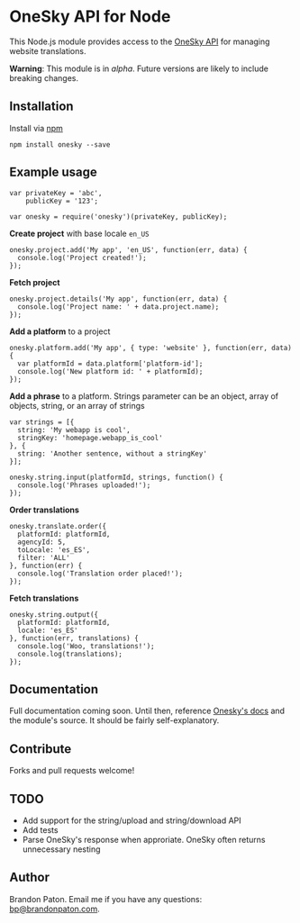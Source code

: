 OneSky API for Node
===========

This Node.js module provides access to the [OneSky API](http://developer.oneskyapp.com/api) for managing website translations.

**Warning**: This module is in *alpha*. Future versions are likely to include breaking changes.

Installation
----------

Install via [npm](http://npmjs.org/)

    npm install onesky --save

Example usage
----------

    var privateKey = 'abc', 
        publicKey = '123';
        
    var onesky = require('onesky')(privateKey, publicKey);


**Create project** with base locale `en_US`

    onesky.project.add('My app', 'en_US', function(err, data) {
      console.log('Project created!');
    });
    
    
    
**Fetch project**
  
    onesky.project.details('My app', function(err, data) {
      console.log('Project name: ' + data.project.name);
    });
    
    
    
**Add a platform** to a project

    onesky.platform.add('My app', { type: 'website' }, function(err, data) {
      var platformId = data.platform['platform-id'];
      console.log('New platform id: ' + platformId);
    });



**Add a phrase** to a platform. Strings parameter can be an object, array of objects, string, or an array of strings
    
    var strings = [{
      string: 'My webapp is cool',
      stringKey: 'homepage.webapp_is_cool'
    }, {
      string: 'Another sentence, without a stringKey'
    }];

    onesky.string.input(platformId, strings, function() {
      console.log('Phrases uploaded!');
    });



**Order translations**

    onesky.translate.order({
      platformId: platformId,
      agencyId: 5,
      toLocale: 'es_ES',
      filter: 'ALL'
    }, function(err) {
      console.log('Translation order placed!');
    });
    
    

**Fetch translations**

    onesky.string.output({
      platformId: platformId,
      locale: 'es_ES'
    }, function(err, translations) {
      console.log('Woo, translations!');
      console.log(translations);
    });


Documentation
----------

Full documentation coming soon. Until then, reference [Onesky's docs](http://developer.oneskyapp.com/api) and the module's source. 
It should be fairly self-explanatory.

Contribute
----------

Forks and pull requests welcome!

TODO
----------
* Add support for the string/upload and string/download API
* Add tests
* Parse OneSky's response when approriate. OneSky often returns unnecessary nesting

Author
----------

Brandon Paton. Email me if you have any questions: [bp@brandonpaton.com](mailto:bp@brandonpaton.com).
